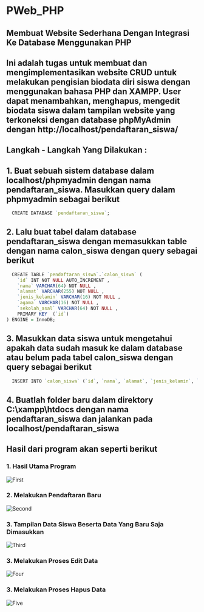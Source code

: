 # PWeb_PHP
## Membuat Website Sederhana Dengan Integrasi Ke Database Menggunakan PHP

## Ini adalah tugas untuk membuat dan mengimplementasikan website CRUD  untuk melakukan pengisian biodata diri siswa dengan menggunakan bahasa PHP dan XAMPP. User dapat menambahkan, menghapus, mengedit biodata siswa dalam tampilan website yang terkoneksi dengan database phpMyAdmin dengan http://localhost/pendaftaran_siswa/

## Langkah - Langkah Yang Dilakukan :
## 1. Buat sebuah sistem database dalam localhost/phpmyadmin dengan nama pendaftaran_siswa. Masukkan query dalam phpmyadmin sebagai berikut 

```R
  CREATE DATABASE `pendaftaran_siswa`;
``` 

## 2. Lalu buat tabel dalam database pendaftaran_siswa dengan memasukkan table dengan nama calon_siswa dengan query sebagai berikut

```R
  CREATE TABLE `pendaftaran_siswa`.`calon_siswa` (
    `id` INT NOT NULL AUTO_INCREMENT ,  
    `nama` VARCHAR(64) NOT NULL ,  
    `alamat` VARCHAR(255) NOT NULL ,  
    `jenis_kelamin` VARCHAR(16) NOT NULL ,  
    `agama` VARCHAR(16) NOT NULL ,  
    `sekolah_asal` VARCHAR(64) NOT NULL ,    
    PRIMARY KEY  (`id`)
) ENGINE = InnoDB;
``` 

## 3. Masukkan data siswa untuk mengetahui apakah data sudah masuk ke dalam database atau belum pada tabel calon_siswa dengan query sebagai berikut

```R
  INSERT INTO `calon_siswa` (`id`, `nama`, `alamat`, `jenis_kelamin`, `agama`, `sekolah_asal`) VALUES (NULL, 'Tio', 'Jl. Mulyosari Mas No.C8', 'laki-laki', 'Islam', 'SMPN Al-Ummah Jombang');
``` 

## 4. Buatlah folder baru dalam direktory C:\xampp\htdocs dengan nama pendaftaran_siswa dan jalankan pada localhost/pendaftaran_siswa

## Hasil dari program akan seperti berikut 

### 1. Hasil Utama Program
![First](images/halaman_utama.png)

### 2. Melakukan Pendaftaran Baru
![Second](images/daftar.png)

### 3. Tampilan Data Siswa Beserta Data Yang Baru Saja Dimasukkan
![Third](images/database.png)

### 3. Melakukan Proses Edit Data
![Four](images/edit.png)

### 3. Melakukan Proses Hapus Data
![Five](images/hapus.png)
